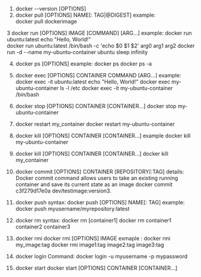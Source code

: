 1. docker --version [OPTIONS] 
2. docker pull [OPTIONS] NAME[: TAG|@DIGEST] 
    example:  
    docker pull dockerimage 

3 docker run [OPTIONS] IMAGE [COMMAND] [ARG...] 
    example: 
    docker run ubuntu:latest echo "Hello, World!"   
    docker run ubuntu:latest /bin/bash -c 'echo $0 $1 $2' arg0 arg1 arg2
    docker run -d --name my-ubuntu-container ubuntu sleep infinity

4. docker ps [OPTIONS]
    example:
    docker ps 
    docker ps -a

5. docker exec [OPTIONS] CONTAINER COMMAND [ARG...]
    example:
    docker exec -it ubuntu:latest echo "Hello, World!"
    docker exec my-ubuntu-container ls -l /etc
    docker exec -it my-ubuntu-container /bin/bash


6. docker stop [OPTIONS] CONTAINER [CONTAINER...]
    docker stop  my-ubuntu-container

7. docker restart my_container 
   docker restart my-ubuntu-container

8. docker kill [OPTIONS] CONTAINER [CONTAINER...]
   example 
   docker kill my-ubuntu-container

9. docker kill [OPTIONS] CONTAINER [CONTAINER...]
   docker kill my_container

10. docker commit [OPTIONS] CONTAINER [REPOSITORY[:TAG]
    details: Docker commit command allows users to take an existing running container and save its current state as an image 
    docker commit c3f279d17e0a dev/testimage:version3.

11. docker push
    syntax: docker push [OPTIONS] NAME[: TAG] 
    example:
            docker push myusername/myrepository:latest 

11. docker rm 
    syntax: docker rm [container1]
            docker rm container1 container2 container3 

12. docker rmi
    docker rmi [OPTIONS] IMAGE
    exmaple : docker rmi my_image:tag 
              docker rmi image1:tag image2:tag image3:tag 

14. docker login
    Command: docker login -u myusername -p mypassword 

15. docker start
    docker start [OPTIONS] CONTAINER [CONTAINER...] 
    
